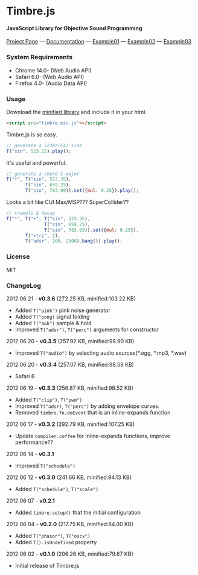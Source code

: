 Timbre.js
========

#### JavaScript Library for Objective Sound Programming ####

[Project Page](http://mohayonao.github.com/timbre/) — [Documentation](http://mohayonao.github.com/timbre/documents) — [Example01](http://mohayonao.github.com/timbre/examples/002_rhythmsequencer.html)  — [Example02](http://mohayonao.github.com/timbre/examples/003_loadwavfiles.html)  — [Example03](http://mohayonao.github.com/timbre/examples/004_timbresynth.html)


### System Requirements ###
* Chrome 14.0- (Web Audio API)
* Safari 6.0- (Web Audio API)
* Firefox 4.0- (Audio Data API)


### Usage ###

Download the [minified library](http://mohayonao.github.com/timbre/timbre.min.js) and include it in your html.
```html
<script src="timbre.min.js"></script>
```

Timbre.js is so easy.
```js
// generate a 523Hz(C4) sine
T("sin", 523.25).play();
```

It's useful and powerful.
```js
// generate a chord C-major 
T("+", T("sin", 523.35),
       T("sin", 659.25),
       T("sin", 783.99)).set({mul: 0.25}).play();
```

Looks a bit like CUI Max/MSP??? SuperCollider??
```js
// tremolo & decay  
T("*", T("+", T("sin", 523.35),
              T("sin", 659.25),
              T("sin", 783.99)).set({mul: 0.25}),
       T("+tri", 2),
       T("adsr", 100, 2500).bang()).play();
```

### License ###

MIT

### ChangeLog ###
2012 06 21 - **v0.3.6** (272.25 KB, minified:103.22 KB)
* Added `T("pink")` pink noise generator
* Added `T("pong)` signal folding
* Added `T("a&h")` sample & hold
* Improved `T("adsr")`, `T("perc")` arguments for constructor


2012 06 20 - **v0.3.5** (257.92 KB, minified:98.90 KB)
* Improved `T("audio")` by selecting audio sources(*.ogg, *.mp3, *.wav)


2012 06 20 - **v0.3.4** (257.07 KB, minified:98.58 KB)
* Safari 6


2012 06 19 - **v0.3.3** (256.87 KB, minified:98.52 KB)
* Added `T("clip")`, `T("pwm")`
* Improved `T("adsr)`, `T("perc")` by adding envelope curves.
* Removed `timbre.fn.doEvent` that is an inline-expands function 


2012 06 17 - **v0.3.2** (292.79 KB, minified:107.25 KB)
* Update `compiler.coffee` for Inline-expands functions, improve performance??


2012 06 14 - **v0.3.1**
* Improved `T("schedule")`


2012 06 12 - **v0.3.0** (241.66 KB, minified:94.13 KB)
* Added `T("schedule")`, `T("scale")`


2012 06 07 - **v0.2.1**
* Added `timbre.setup()` that the initial configuration


2012 06 04 - **v0.2.0** (217.75 KB, minified:84.00 KB)
* Added `T("phasor")`, `T("oscx")`
* Added `T().isUndefined` property


2012 06 02 - **v0.1.0** (206.26 KB, minified:79.67 KB)

* Initial release of Timbre.js
